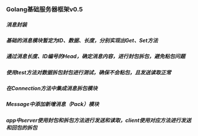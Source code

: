 ### Golang基础服务器框架v0.5
##### 消息封装
##### 基础的消息模块暂定为ID、数据、长度，分别实现出Get、Set方法
##### 通过消息长度、ID编号的Head，确定消息内容，进行封包拆包，避免粘包问题
##### 使用test方法对数据拆包封包进行测试，确保不会粘包，且发送读取正常
##### 在Connection方法中集成消息拆包模块
##### Message中添加新增消息（Pack）模块
##### app中server使用封包和拆包方法进行发送和读取，client使用对应方法进行发送和回包的拆包